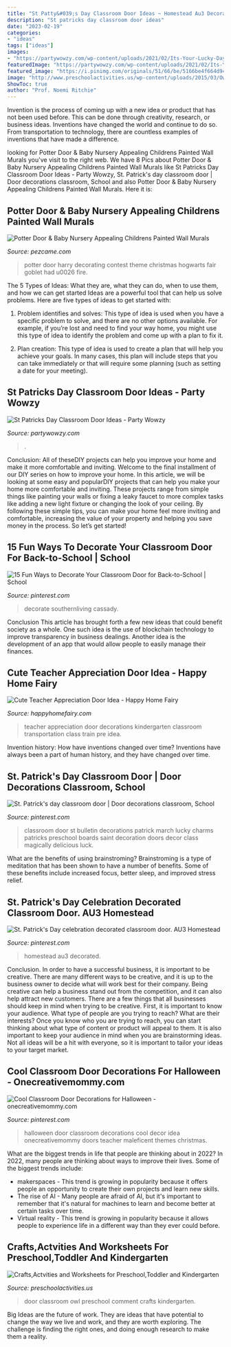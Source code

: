 ```yaml
---
title: "St Patty&#039;s Day Classroom Door Ideas ~ Homestead Au3 Decorated"
description: "St patricks day classroom door ideas"
date: "2023-02-19"
categories:
- "ideas"
tags: ["ideas"]
images:
- "https://partywowzy.com/wp-content/uploads/2021/02/Its-Your-Lucky-Day-709x1536.jpg"
featuredImage: "https://partywowzy.com/wp-content/uploads/2021/02/Its-Your-Lucky-Day-709x1536.jpg"
featured_image: "https://i.pinimg.com/originals/51/66/be/5166be4f664d94b5ef36596f09f33700.png"
image: "http://www.preschoolactivities.us/wp-content/uploads/2015/03/Owl-Classroom-Door.jpg"
ShowToc: true
author: "Prof. Noemi Ritchie"
---
```



Invention is the process of coming up with a new idea or product that has not been used before. This can be done through creativity, research, or business ideas. Inventions have changed the world and continue to do so. From transportation to technology, there are countless examples of inventions that have made a difference.

	

		
looking for Potter Door &amp; Baby Nursery Appealing Childrens Painted Wall Murals you've visit to the right web. We have 8 Pics about Potter Door &amp; Baby Nursery Appealing Childrens Painted Wall Murals like St Patricks Day Classroom Door Ideas - Party Wowzy, St. Patrick&#039;s day classroom door | Door decorations classroom, School and also Potter Door &amp; Baby Nursery Appealing Childrens Painted Wall Murals. Here it is:
		
    
## Potter Door &amp; Baby Nursery Appealing Childrens Painted Wall Murals

<img loading=lazy src="https://i.imgur.com/JzkuWOw.jpg" onerror="this.onerror=null;this.src='https://tse1.mm.bing.net/th?id=OIP.rUeHTh7er5fLnjK7k0yUAAHaJ4&amp;pid=15.1';" alt="Potter Door &amp; Baby Nursery Appealing Childrens Painted Wall Murals">

_Source: pezcame.com_

>potter door harry decorating contest theme christmas hogwarts fair goblet had u0026 fire. 

	

The 5 Types of Ideas: What they are, what they can do, when to use them, and how we can get started
Ideas are a powerful tool that can help us solve problems. Here are five types of ideas to get started with:
1. Problem identifies and solves: This type of idea is used when you have a specific problem to solve, and there are no other options available. For example, if you’re lost and need to find your way home, you might use this type of idea to identify the problem and come up with a plan to fix it.

2. Plan creation: This type of idea is used to create a plan that will help you achieve your goals. In many cases, this plan will include steps that you can take immediately or that will require some planning (such as setting a date for your meeting).


    
## St Patricks Day Classroom Door Ideas - Party Wowzy

<img loading=lazy src="https://partywowzy.com/wp-content/uploads/2021/02/Its-Your-Lucky-Day-709x1536.jpg" onerror="this.onerror=null;this.src='https://tse1.mm.bing.net/th?id=OIP._IU-YpF3Gwpk-SWY68ViwwHaQC&amp;pid=15.1';" alt="St Patricks Day Classroom Door Ideas - Party Wowzy">

_Source: partywowzy.com_

>. 

	

Conclusion: All of theseDIY projects can help you improve your home and make it more comfortable and inviting.
Welcome to the final installment of our DIY series on how to improve your home. In this article, we will be looking at some easy and popularDIY projects that can help you make your home more comfortable and inviting. These projects range from simple things like painting your walls or fixing a leaky faucet to more complex tasks like adding a new light fixture or changing the look of your ceiling. By following these simple tips, you can make your home feel more inviting and comfortable, increasing the value of your property and helping you save money in the process. So let’s get started!

    
## 15 Fun Ways To Decorate Your Classroom Door For Back-to-School | School

<img loading=lazy src="https://i.pinimg.com/originals/51/66/be/5166be4f664d94b5ef36596f09f33700.png" onerror="this.onerror=null;this.src='https://tse4.mm.bing.net/th?id=OIP.YjXqmGS1wZDKb2AfCRqiUAHaKi&amp;pid=15.1';" alt="15 Fun Ways to Decorate Your Classroom Door for Back-to-School | School">

_Source: pinterest.com_

>decorate southernliving cassady. 

	

Conclusion
This article has brought forth a few new ideas that could benefit society as a whole. One such idea is the use of blockchain technology to improve transparency in business dealings. Another idea is the development of an app that would allow people to easily manage their finances.

    
## Cute Teacher Appreciation Door Idea - Happy Home Fairy

<img loading=lazy src="http://happyhomefairy.com/wp-content/uploads/2013/05/teacher-appreciation-door41.jpg" onerror="this.onerror=null;this.src='https://tse3.mm.bing.net/th?id=OIP.j-g8WSCXWKlAnzJqb3HiiwHaLH&amp;pid=15.1';" alt="Cute Teacher Appreciation Door Idea - Happy Home Fairy">

_Source: happyhomefairy.com_

>teacher appreciation door decorations kindergarten classroom transportation class train pre idea. 

	

Invention history: How have inventions changed over time?
Inventions have always been a part of human history, and they have changed over time.

    
## St. Patrick&#039;s Day Classroom Door | Door Decorations Classroom, School

<img loading=lazy src="https://i.pinimg.com/originals/7d/ca/63/7dca63add12915492b7e15e5e2c58495.jpg" onerror="this.onerror=null;this.src='https://tse1.mm.bing.net/th?id=OIP.hV6q7buVzzAW4xw-9pM29wHaJ6&amp;pid=15.1';" alt="St. Patrick&#039;s day classroom door | Door decorations classroom, School">

_Source: pinterest.com_

>classroom door st bulletin decorations patrick march lucky charms patricks preschool boards saint decoration doors decor class magically delicious luck. 

	

What are the benefits of using brainstroming?
Brainstroming is a type of meditation that has been shown to have a number of benefits. Some of these benefits include increased focus, better sleep, and improved stress relief.

    
## St. Patrick&#039;s Day Celebration Decorated Classroom Door. AU3 Homestead

<img loading=lazy src="https://i.pinimg.com/736x/54/3a/de/543ade58c137b75699684b727ba28e89.jpg" onerror="this.onerror=null;this.src='https://tse1.mm.bing.net/th?id=OIP.bOXuCMItb-vV1E-8SWX5rQHaNK&amp;pid=15.1';" alt="St. Patrick&#039;s Day celebration decorated classroom door. AU3 Homestead">

_Source: pinterest.com_

>homestead au3 decorated. 

	

Conclusion.
In order to have a successful business, it is important to be creative. There are many different ways to be creative, and it is up to the business owner to decide what will work best for their company. Being creative can help a business stand out from the competition, and it can also help attract new customers. There are a few things that all businesses should keep in mind when trying to be creative.
First, it is important to know your audience. What type of people are you trying to reach? What are their interests? Once you know who you are trying to reach, you can start thinking about what type of content or product will appeal to them. It is also important to keep your audience in mind when you are brainstorming ideas. Not all ideas will be a hit with everyone, so it is important to tailor your ideas to your target market.

    
## Cool Classroom Door Decorations For Halloween - Onecreativemommy.com

<img loading=lazy src="https://i.pinimg.com/originals/13/6f/07/136f07e576c1952649a8e0334720da54.jpg" onerror="this.onerror=null;this.src='https://tse3.mm.bing.net/th?id=OIP.LGCPs77-x9XGWAR06FMJcgHaLH&amp;pid=15.1';" alt="Cool Classroom Door Decorations for Halloween - onecreativemommy.com">

_Source: pinterest.com_

>halloween door classroom decorations cool decor idea onecreativemommy doors teacher maleficent themes christmas. 

	

What are the biggest trends in life that people are thinking about in 2022?
In 2022, many people are thinking about ways to improve their lives. Some of the biggest trends include: 
- makerspaces - This trend is growing in popularity because it offers people an opportunity to create their own projects and learn new skills. 
- The rise of AI - Many people are afraid of AI, but it's important to remember that it's natural for machines to learn and become better at certain tasks over time. 
- Virtual reality - This trend is growing in popularity because it allows people to experience life in a different way than they ever could before.

    
## Crafts,Actvities And Worksheets For Preschool,Toddler And Kindergarten

<img loading=lazy src="http://www.preschoolactivities.us/wp-content/uploads/2015/03/Owl-Classroom-Door.jpg" onerror="this.onerror=null;this.src='https://tse1.mm.bing.net/th?id=OIP.UiBKDn6-qObKyIR4fVDlPgHaNJ&amp;pid=15.1';" alt="Crafts,Actvities and Worksheets for Preschool,Toddler and Kindergarten">

_Source: preschoolactivities.us_

>door classroom owl preschool comment crafts kindergarten. 

	

Big Ideas are the future of work. They are ideas that have potential to change the way we live and work, and they are worth exploring. The challenge is finding the right ones, and doing enough research to make them a reality.

